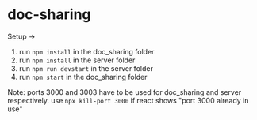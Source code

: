 # doc-sharing

Setup -> 
1. run `npm install` in the doc_sharing folder
2. run `npm install` in the server folder
3. run `npm run devstart` in the server folder
4. run `npm start` in the doc_sharing folder


Note: ports 3000 and 3003 have to be used for doc_sharing and server respectively. use `npx kill-port 3000` if react shows "port 3000 already in use"
